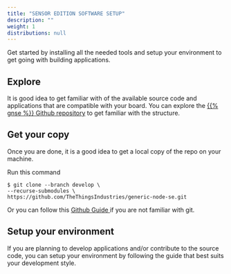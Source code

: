 ```yaml
---
title: "SENSOR EDITION SOFTWARE SETUP"
description: ""
weight: 1
distributions: null
---
```


Get started by installing all the needed tools and setup your environment to get going with building applications.

<!--more-->

## Explore

It is good idea to get familiar with of the available source code and applications that are compatible with your board.
You can explore the <a href="https://github.com/TheThingsIndustries/generic-node-se" target="_blank">  {{% gnse %}} Github repository</a> to get familiar with the structure.

## Get your copy

Once you are done, it is a good idea to get a local copy of the repo on your machine.

Run this command
```
$ git clone --branch develop \
--recurse-submodules \
https://github.com/TheThingsIndustries/generic-node-se.git
```
Or you can follow this
 <a href="https://docs.github.com/en/free-pro-team@latest/github/creating-cloning-and-archiving-repositories/cloning-a-repository" target="_blank"> Github Guide </a> if you are not familiar with git.

## Setup your environment
If you are planning to develop applications and/or contribute to the source code, you can setup your environment by following the guide that best suits your development style.
